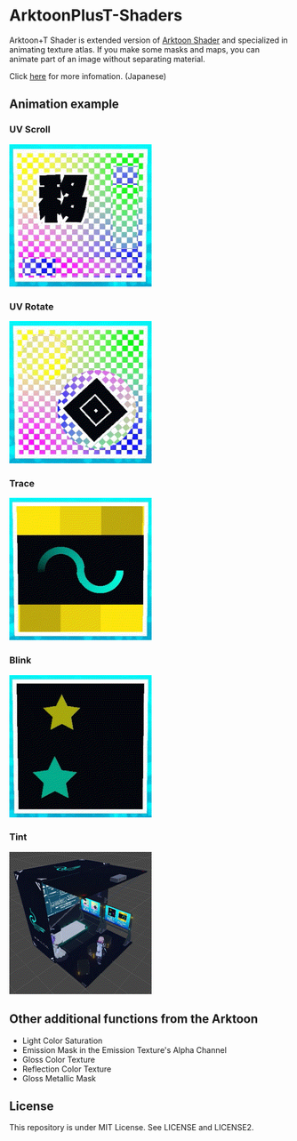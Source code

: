 # ArktoonPlusT-Shaders

Arktoon+T Shader is extended version of [Arktoon Shader](https://github.com/synqark/Arktoon-Shaders) and specialized in animating texture atlas. If you make some masks and maps, you can animate part of an image without separating material.

Click [here](https://tokage.info/lab/?id=2) for more infomation. (Japanese)

## Animation example

### UV Scroll

![UV Scroll preview](https://raw.githubusercontent.com/TokageItLab/ArktoonPlusT-Shaders/master/Media/preview_uv_scroll.gif)

### UV Rotate

![UV Rotate preview](https://raw.githubusercontent.com/TokageItLab/ArktoonPlusT-Shaders/master/Media/preview_uv_rotate.gif)

### Trace

![Trace preview](https://raw.githubusercontent.com/TokageItLab/ArktoonPlusT-Shaders/master/Media/preview_trace.gif)

### Blink

![Blink preview](https://raw.githubusercontent.com/TokageItLab/ArktoonPlusT-Shaders/master/Media/preview_blink.gif)

### Tint

![Tint preview](https://raw.githubusercontent.com/TokageItLab/ArktoonPlusT-Shaders/master/Media/preview_tint.gif)

## Other additional functions from the Arktoon

* Light Color Saturation
* Emission Mask in the Emission Texture's Alpha Channel
* Gloss Color Texture
* Reflection Color Texture
* Gloss Metallic Mask

## License

This repository is under MIT License. See LICENSE and LICENSE2.
